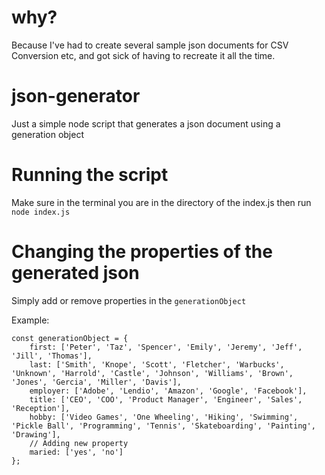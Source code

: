 # why? 
Because I've had to create several sample json documents for CSV Conversion etc, and got sick of having to recreate it all the time.

# json-generator
Just a simple node script that generates a json document using a generation object

# Running the script
Make sure in the terminal you are in the directory of the index.js then run `node index.js`

# Changing the properties of the generated json
Simply add or remove properties in the `generationObject`

Example: 
```
const generationObject = {
    first: ['Peter', 'Taz', 'Spencer', 'Emily', 'Jeremy', 'Jeff', 'Jill', 'Thomas'],
    last: ['Smith', 'Knope', 'Scott', 'Fletcher', 'Warbucks', 'Unknown', 'Harrold', 'Castle', 'Johnson', 'Williams', 'Brown', 'Jones', 'Gercia', 'Miller', 'Davis'],
    employer: ['Adobe', 'Lendio', 'Amazon', 'Google', 'Facebook'],
    title: ['CEO', 'COO', 'Product Manager', 'Engineer', 'Sales', 'Reception'],
    hobby: ['Video Games', 'One Wheeling', 'Hiking', 'Swimming', 'Pickle Ball', 'Programming', 'Tennis', 'Skateboarding', 'Painting', 'Drawing'],
    // Adding new property
    maried: ['yes', 'no']
};
```

